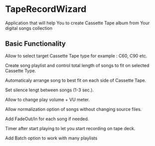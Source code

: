 # TapeRecordWizard
Application that will help You to create Cassette Tape album from Your digital songs collection

## Basic Functionality ##

Allow to select target Cassette Tape type for example : C60, C90 etc.

Create song playlist and control total length of songs to fit on selected Cassette Type.

Automaticaly arrange song to best fit on each side of Cassette Tape.

Set silence lengt between songs (1-3 sec.).

Allow to change play volume + VU meter.

Allow normalization option of songs without changing source files.

Add FadeOut/In for each song if needed.

Timer after start playing to let you start recording on tape deck.

Add Batch option to work with many playlists
